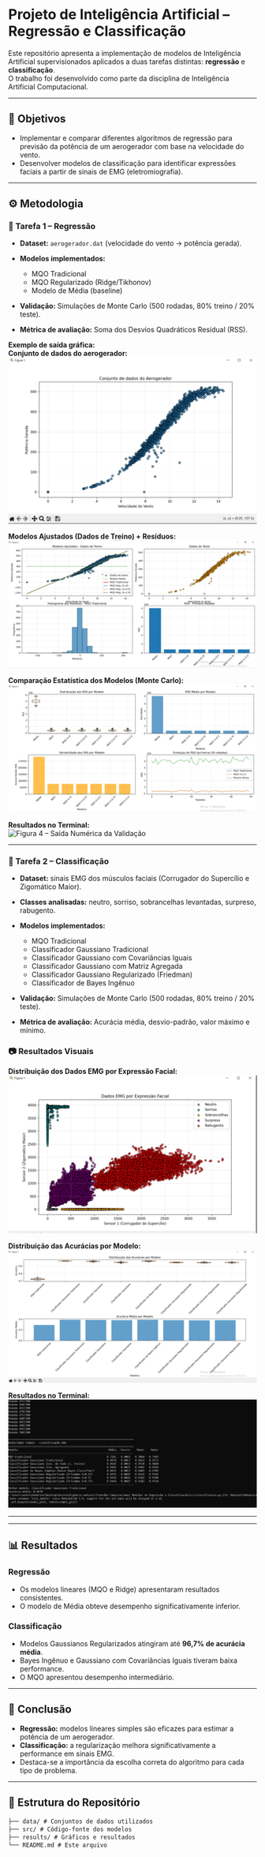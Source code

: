 # Projeto de Inteligência Artificial – Regressão e Classificação

Este repositório apresenta a implementação de modelos de Inteligência Artificial supervisionados aplicados a duas tarefas distintas: **regressão** e **classificação**.  
O trabalho foi desenvolvido como parte da disciplina de Inteligência Artificial Computacional.

---

## 📌 Objetivos
- Implementar e comparar diferentes algoritmos de regressão para previsão da potência de um aerogerador com base na velocidade do vento.
- Desenvolver modelos de classificação para identificar expressões faciais a partir de sinais de EMG (eletromiografia).

---

## ⚙️ Metodologia

### 🔹 Tarefa 1 – Regressão
- **Dataset:** `aerogerador.dat` (velocidade do vento → potência gerada).
- **Modelos implementados:**
  - MQO Tradicional
  - MQO Regularizado (Ridge/Tikhonov)
  - Modelo de Média (baseline)

- **Validação:** Simulações de Monte Carlo (500 rodadas, 80% treino / 20% teste).
- **Métrica de avaliação:** Soma dos Desvios Quadráticos Residual (RSS).

**Exemplo de saída gráfica:**  
**Conjunto de dados do aerogerador:**  
![Figura 1 – Dataset do Aerogerador](results\conjunto_de_dados_do_aerogerador.png)

**Modelos Ajustados (Dados de Treino) + Resíduos:**  
![Figura 2 – Modelos Ajustados](results\modelos_ajustados.png)

**Comparação Estatística dos Modelos (Monte Carlo):**  
![Figura 3 – Estatísticas de Validação](results\regressao_boxplot.png)

**Resultados no Terminal:**  
![Figura 4 – Saída Numérica da Validação](results\terminal_regressão.png)

---

### 🔹 Tarefa 2 – Classificação
- **Dataset:** sinais EMG dos músculos faciais (Corrugador do Supercílio e Zigomático Maior).
- **Classes analisadas:** neutro, sorriso, sobrancelhas levantadas, surpreso, rabugento.
- **Modelos implementados:**
  - MQO Tradicional
  - Classificador Gaussiano Tradicional
  - Classificador Gaussiano com Covariâncias Iguais
  - Classificador Gaussiano com Matriz Agregada
  - Classificador Gaussiano Regularizado (Friedman)
  - Classificador de Bayes Ingênuo

- **Validação:** Simulações de Monte Carlo (500 rodadas, 80% treino / 20% teste).
- **Métrica de avaliação:** Acurácia média, desvio-padrão, valor máximo e mínimo.

### 📷 Resultados Visuais

**Distribuição dos Dados EMG por Expressão Facial:**  
![Figura 1 – Dataset EMG](results/classificacao_dataset.png)

**Distribuição das Acurácias por Modelo:**  
![Figura 2 – Acurácias por Modelo](results/classificacao_acuracia.png)

**Resultados no Terminal:**  
![Figura 3 – Saída Numérica da Validação](results/classificacao_console.png)

---

---

## 📊 Resultados

### Regressão
- Os modelos lineares (MQO e Ridge) apresentaram resultados consistentes.
- O modelo de Média obteve desempenho significativamente inferior.

### Classificação
- Modelos Gaussianos Regularizados atingiram até **96,7% de acurácia média**.
- Bayes Ingênuo e Gaussiano com Covariâncias Iguais tiveram baixa performance.
- O MQO apresentou desempenho intermediário.

---

## 🏁 Conclusão
- **Regressão:** modelos lineares simples são eficazes para estimar a potência de um aerogerador.  
- **Classificação:** a regularização melhora significativamente a performance em sinais EMG.  
- Destaca-se a importância da escolha correta do algoritmo para cada tipo de problema.

---

## 📂 Estrutura do Repositório
```
├── data/ # Conjuntos de dados utilizados
├── src/ # Código-fonte dos modelos
├── results/ # Gráficos e resultados
└── README.md # Este arquivo
```


